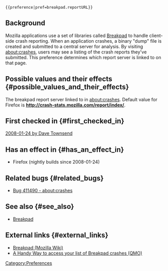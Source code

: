 ```{=mediawiki}
{{preference|pref=breakpad.reportURL}}
```
## Background

Mozilla applications use a set of libraries called
[Breakpad](Breakpad "wikilink") to handle client-side crash reporting.
When an application crashes, a binary "dump" file is created and
submitted to a central server for analysis. By visiting <about:crashes>,
users may see a listing of the crash reports they've submitted. This
preference determines which report server is linked to on that page.

## Possible values and their effects {#possible_values_and_their_effects}

The breakpad report server linked to in <about:crashes>. Default value
for Firefox is **http://crash-stats.mozilla.com/report/index/**.

## First checked in {#first_checked_in}

[2008-01-24 by Dave
Townsend](http://bonsai.mozilla.org/cvsview2.cgi?command=DIFF&subdir=mozilla%2Ftoolkit%2Fcrashreporter%2Fcontent&file=crashes.xhtml&rev1=1.1&rev2=1.1&whitespace_mode=show&diff_mode=full)

## Has an effect in {#has_an_effect_in}

-   Firefox (nightly builds since 2008-01-24)

## Related bugs {#related_bugs}

-   [Bug 411490 -
    <about:crashes>](https://bugzilla.mozilla.org/show_bug.cgi?id=411490)

## See also {#see_also}

-   [Breakpad](Breakpad "wikilink")

## External links {#external_links}

-   [Breakpad (Mozilla Wiki)](http://wiki.mozilla.org/Breakpad)
-   [A Handy Way to access your list of Breakpad crashes
    (QMO)](http://archive.quality.mozilla.org/node/1277)

[Category:Preferences](Category:Preferences "wikilink")
